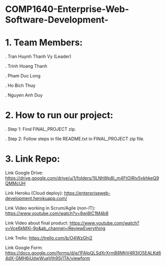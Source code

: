 # COMP1640-Enterprise-Web-Software-Development-
#  1. Team Members:
  . Tran Huynh Thanh Vy (Leader)

  . Trinh Hoang Thanh

  . Pham Duc Long

  . Ho Bich Thuy

  . Nguyen Anh Duy

# 2. How to run our project:
  . Step 1: Find FINAL_PROJECT zip.

  . Step 2: Follow steps in file README.txt in FINAL_PROJECT zip file.

# 3. Link Repo:
Link Google Drive: https://drive.google.com/drive/u/1/folders/1ILNhWp8I_m4FtOIRiv5vkhkeQ9QMMcUH

Link Heroku (Cloud deploy): https://enterpriseweb-development.herokuapp.com/

Link Video working in Scrum/Agile (non-IT): https://www.youtube.com/watch?v=8wj8IC1M4b8

Link Video about final product: https://www.youtube.com/watch?v=Vce6kMXi-9o&ab_channel=iReviewEverything

Link Trello: https://trello.com/b/O4WzGhj2

Link Google Form: https://docs.google.com/forms/d/e/1FAIpQLSdXrXrmB8MtjV4R3IO5EALKd64dX-GMH6iUdwWueVth9Sj1TA/viewform

